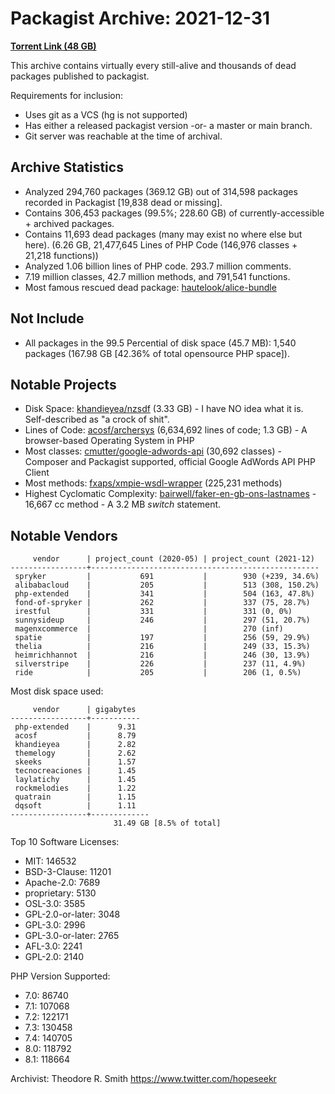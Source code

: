 # Packagist Archive: 2021-12-31

[**Torrent Link (48 GB)**](https://github.com/bettergistco/PackagistArchive/releases/download/2021-12-31/bettergist-2021.12.31.torrent)

This archive contains virtually every still-alive and thousands of dead packages published to packagist.

Requirements for inclusion:

* Uses git as a VCS (hg is not supported)
* Has either a released packagist version -or- a master or main branch.
* Git server was reachable at the time of archival.

## Archive Statistics
* Analyzed 294,760 packages (369.12 GB) out of 314,598 packages recorded in Packagist [19,838 dead or missing].
* Contains 306,453 packages (99.5%; 228.60 GB) of currently-accessible + archived packages.
* Contains 11,693 dead packages (many may exist no where else but here). (6.26 GB, 21,477,645 Lines of PHP Code (146,976 classes + 21,218 functions))
* Analyzed 1.06 billion lines of PHP code. 293.7 million comments. 
* 7.19 million classes, 42.7 million methods, and 791,541 functions.
* Most famous rescued dead package: [hautelook/alice-bundle](https://packagist.org/packages/bettergist/hautelook-alice-bundle)

## Not Include
* All packages in the 99.5 Percential of disk space (45.7 MB): 1,540 packages (167.98 GB [42.36% of total opensource PHP space]).

## Notable Projects
* Disk Space: [khandieyea/nzsdf](https://github.com/khandieyea/nzsdf) (3.33 GB) - I have NO idea what it is. Self-described as "a crock of shit".
* Lines of Code: [acosf/archersys](https://github.com/CarnosOS/CarnosOS) (6,634,692 lines of code; 1.3 GB) - A browser-based Operating System in PHP
* Most classes: [cmutter/google-adwords-api](https://github.com/colinmutter/google-api-adwords-php) (30,692 classes) - Composer and Packagist supported, official Google AdWords API PHP Client
* Most methods: [fxaps/xmpie-wsdl-wrapper](https://github.com/fxaps/XMPie-WSDL-Wrapper) (225,231 methods)
* Highest Cyclomatic Complexity: [bairwell/faker-en-gb-ons-lastnames](bairwell/faker-en-gb-ons-lastnames) - 16,667 cc method - A 3.2 MB *switch* statement.

## Notable Vendors

```
     vendor      | project_count (2020-05) | project_count (2021-12)
-----------------+---------------------------------------------------
 spryker         |           691           |        930 (+239, 34.6%)
 alibabacloud    |           205           |        513 (308, 150.2%)
 php-extended    |           341           |        504 (163, 47.8%)
 fond-of-spryker |           262           |        337 (75, 28.7%)
 irestful        |           331           |        331 (0, 0%)
 sunnysideup     |           246           |        297 (51, 20.7%)
 magenxcommerce  |                         |        270 (inf)
 spatie          |           197           |        256 (59, 29.9%)
 thelia          |           216           |        249 (33, 15.3%)
 heimrichhannot  |           216           |        246 (30, 13.9%)
 silverstripe    |           226           |        237 (11, 4.9%)
 ride            |           205           |        206 (1, 0.5%)
```

Most disk space used:

```
     vendor      | gigabytes 
-----------------+-----------
 php-extended    |      9.31
 acosf           |      8.79
 khandieyea      |      2.82
 themelogy       |      2.62
 skeeks          |      1.57
 tecnocreaciones |      1.45
 laylatichy      |      1.45
 rockmelodies    |      1.22
 quatrain        |      1.15
 dqsoft          |      1.11
-----------------+-------------
                       31.49 GB [8.5% of total]
```

Top 10 Software Licenses:
   * MIT: 146532
   * BSD-3-Clause: 11201
   * Apache-2.0: 7689
   * proprietary: 5130
   * OSL-3.0: 3585
   * GPL-2.0-or-later: 3048
   * GPL-3.0: 2996
   * GPL-3.0-or-later: 2765
   * AFL-3.0: 2241
   * GPL-2.0: 2140

PHP Version Supported:
   * 7.0:  86740
   * 7.1: 107068
   * 7.2: 122171
   * 7.3: 130458
   * 7.4: 140705
   * 8.0: 118792
   * 8.1: 118664

Archivist: Theodore R. Smith <https://www.twitter.com/hopeseekr>
